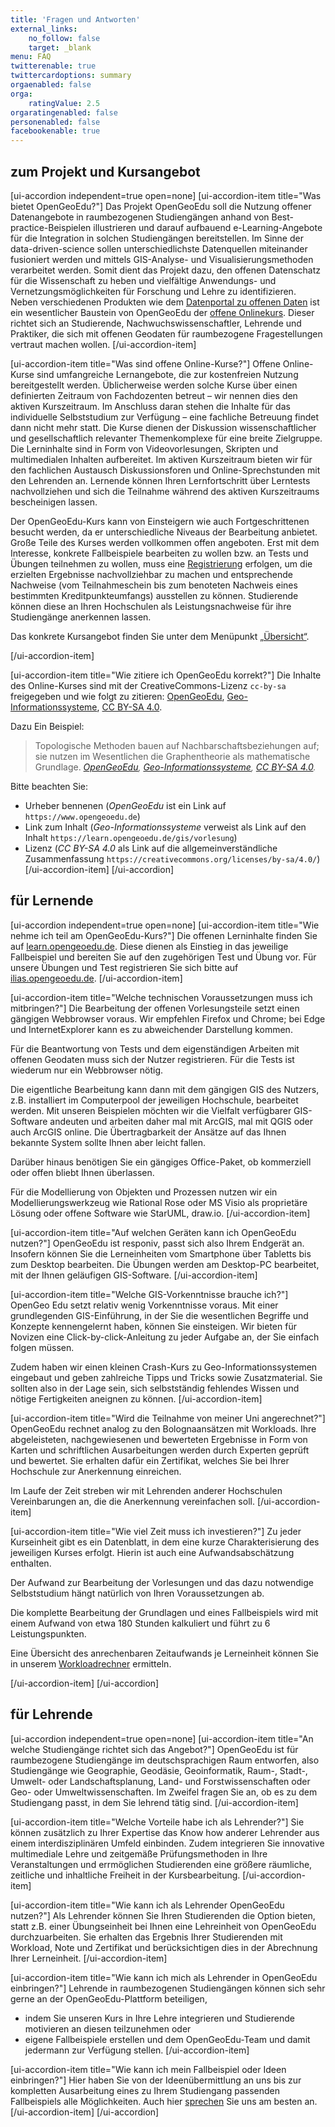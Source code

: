 ```yaml
---
title: 'Fragen und Antworten'
external_links:
    no_follow: false
    target: _blank
menu: FAQ
twitterenable: true
twittercardoptions: summary
orgaenabled: false
orga:
    ratingValue: 2.5
orgaratingenabled: false
personenabled: false
facebookenable: true
---
```


<script type="application/ld+json">
    {
        "@context": "https://schema.org",
        "@type": "FAQPage",
        "mainEntity": [{
                "@type": "Question",
                "name": "Was bietet OpenGeoEdu?",
                "acceptedAnswer": {
                    "@type": "Answer",
                    "text": "<p>Das Projekt OpenGeoEdu soll die Nutzung offener Datenangebote in raumbezogenen Studiengängen anhand von Best-practice-Beispielen illustrieren und darauf aufbauend e-Learning-Angebote für die Integration in solchen Studiengängen bereitstellen. Im Sinne der data-driven-science sollen unterschiedlichste Datenquellen miteinander fusioniert werden und mittels GIS-Analyse- und Visualisierungsmethoden verarbeitet werden. Somit dient das Projekt dazu, den offenen Datenschatz für die Wissenschaft zu heben und vielfältige Anwendungs- und Vernetzungsmöglichkeiten für Forschung und Lehre zu identifizieren. Neben verschiedenen Produkten wie dem <a href=\"https://portal.opengeoedu.de/\" target=\"_blank\" rel=\"noopener noreferrer\">Datenportal zu offenen Daten</a> ist ein wesentlicher Baustein von OpenGeoEdu der <a href=\"https://www.opengeoedu.de/learn/\" target=\"_blank\" rel=\"noopener noreferrer\">offene Onlinekurs</a>. Dieser richtet sich an Studierende, Nachwuchswissenschaftler, Lehrende und Praktiker, die sich mit offenen Geodaten für raumbezogene Fragestellungen vertraut machen wollen.</p>"
                }
            },
            {
                "@type": "Question",
                "name": "Was sind offene Online-Kurse?",
                "acceptedAnswer": {
                    "@type": "Answer",
                    "text": "<p>Offene Online-Kurse sind umfangreiche Lernangebote, die zur kostenfreien Nutzung bereitgestellt werden. Üblicherweise werden solche Kurse über einen definierten Zeitraum von Fachdozenten betreut – wir nennen dies den aktiven Kurszeitraum. Im Anschluss daran stehen die Inhalte für das individuelle Selbststudium zur Verfügung – eine fachliche Betreuung findet dann nicht mehr statt. Die Kurse dienen der Diskussion wissenschaftlicher und gesellschaftlich relevanter Themenkomplexe für eine breite Zielgruppe. Die Lerninhalte sind in Form von Videovorlesungen, Skripten und multimedialen Inhalten aufbereitet. Im aktiven Kurszeitraum bieten wir für den fachlichen Austausch Diskussionsforen und Online-Sprechstunden mit den Lehrenden an. Lernende können Ihren Lernfortschritt über Lerntests nachvollziehen und sich die Teilnahme während des aktiven Kurszeitraums bescheinigen lassen.</p>\n<p>Der OpenGeoEdu-Kurs kann von Einsteigern wie auch Fortgeschrittenen besucht werden, da er unterschiedliche Niveaus der Bearbeitung anbietet. Große Teile des Kurses werden vollkommen offen angeboten. Erst mit dem Interesse, konkrete Fallbeispiele bearbeiten zu wollen bzw. an Tests und Übungen teilnehmen zu wollen, muss eine <a href=\"https://ilias.opengeoedu.de/ilias/ilias.php?lang=de&amp;client_id=opengeoedu&amp;cmdClass=ilaccountregistrationgui&amp;cmdNode=ta%3Ay&amp;baseClass=ilStartUpGUI\" target=\"_blank\" rel=\"noopener noreferrer\">Registrierung</a> erfolgen, um die erzielten Ergebnisse nachvollziehbar zu machen und entsprechende Nachweise (vom Teilnahmeschein bis zum benoteten Nachweis eines bestimmten Kreditpunkteumfangs) ausstellen zu können. Studierende können diese an Ihren Hochschulen als Leistungsnachweise für ihre Studiengänge anerkennen lassen.</p>\n<p>Das konkrete Kursangebot finden Sie unter dem Menüpunkt <a href=\"/uebersicht/kursuebersicht\">„Übersicht“</a>.</p>"
                }
            },
            {
                "@type": "Question",
                "name": "Wie zitiere ich OpenGeoEdu korrekt?",
                "acceptedAnswer": {
                    "@type": "Answer",
                    "text": "<p>Die Inhalte des Online-Kurses sind mit der CreativeCommons-Lizenz <code>cc-by-sa</code><span class=\"copy-to-clipboard\" title=\"Copy to clipboard\"></span> freigegeben und wie folgt zu zitieren: <a href=\"https://www.opengeoedu.de\" target=\"_blank\" rel=\"noopener noreferrer\">OpenGeoEdu</a>, <a href=\"https://learn.opengeoedu.de/gis/vorlesung/informationsverarbeitung/a_raumbezogene_datenanalyse\">Geo-Informationssysteme</a>, <a href=\"https://creativecommons.org/licenses/by-sa/4.0/deed.de\" target=\"_blank\" rel=\"noopener noreferrer\">CC BY-SA 4.0</a>.</p>\n<p>Dazu Ein Beispiel:</p>\n<blockquote>\n<p>Topologische Methoden bauen auf Nachbarschaftsbeziehungen auf; sie nutzen im Wesentlichen die Graphentheorie als mathematische Grundlage.  <cite><a href=\"https://www.opengeoedu.de\" target=\"_blank\" rel=\"noopener noreferrer\">OpenGeoEdu</a>, <a href=\"https://learn.opengeoedu.de/gis/vorlesung/informationsverarbeitung/a_raumbezogene_datenanalyse\">Geo-Informationssysteme</a>, <a href=\"https://creativecommons.org/licenses/by-sa/4.0/deed.de\" target=\"_blank\" rel=\"noopener noreferrer\">CC BY-SA 4.0</a>.</cite></p>\n</blockquote>\n<p>Bitte beachten Sie: </p>\n<ul>\n<li>Urheber bennenen (<i>OpenGeoEdu</i> ist ein Link auf <code>https://www.opengeoedu.de</code><span class=\"copy-to-clipboard\" title=\"Copy to clipboard\"></span>)</li>\n<li>Link zum Inhalt (<i>Geo-Informationssysteme</i> verweist als Link auf den Inhalt <code>https://learn.opengeoedu.de/gis/vorlesung</code><span class=\"copy-to-clipboard\" title=\"Copy to clipboard\"></span>)</li>\n<li>Lizenz (<i>CC&nbsp;BY-SA&nbsp;4.0</i> als Link auf die allgemeinverständliche Zusammenfassung\n<code>https://creativecommons.org/licenses/by-sa/4.0/</code><span class=\"copy-to-clipboard\" title=\"Copy to clipboard\"></span>)\n</li></ul>"
                }
            },
            {
                "@type": "Question",
                "name": "Wie nehme ich teil am OpenGeoEdu-Kurs?",
                "acceptedAnswer": {
                    "@type": "Answer",
                    "text": "<p>Die offenen Lerninhalte finden Sie auf <a href=\"https://learn.opengeoedu.de\">learn.opengeoedu.de</a>. Diese dienen als Einstieg in das jeweilige Fallbeispiel und bereiten Sie auf den zugehörigen Test und Übung vor.\nFür unsere Übungen und Test registrieren Sie sich bitte auf <a href=\"https://ilias.opengeoedu.de\" target=\"_blank\" rel=\"noopener noreferrer\">ilias.opengeoedu.de</a>. </p>"
                }
            },
            {
                "@type": "Question",
                "name": "Welche technischen Voraussetzungen muss ich mitbringen?",
                "acceptedAnswer": {
                    "@type": "Answer",
                    "text": "<p>Die Bearbeitung der offenen Vorlesungsteile setzt einen gängigen Webbrowser voraus. Wir empfehlen Firefox und Chrome; bei Edge und InternetExplorer kann es zu abweichender Darstellung kommen.  </p>\n<p>Für die Beantwortung von Tests und dem eigenständigen Arbeiten mit offenen Geodaten muss sich der Nutzer registrieren. Für die Tests ist wiederum nur ein Webbrowser nötig.</p>\n<p>Die eigentliche Bearbeitung kann dann mit dem gängigen GIS des Nutzers, z.B. installiert im Computerpool der jeweiligen Hochschule, bearbeitet werden. Mit unseren Beispielen möchten wir die Vielfalt verfügbarer GIS-Software andeuten und arbeiten daher mal mit ArcGIS, mal mit QGIS oder auch ArcGIS online. Die Übertragbarkeit der Ansätze auf das Ihnen bekannte System sollte Ihnen aber leicht fallen.</p>\n<p>Darüber hinaus benötigen Sie ein gängiges Office-Paket, ob kommerziell oder offen bliebt Ihnen überlassen.</p>\n<p>Für die Modellierung von Objekten und Prozessen nutzen wir ein Modellierungswerkzeug wie Rational Rose oder MS Visio als proprietäre Lösung oder offene Software wie StarUML, draw.io.</p>"
                }
            },
            {
                "@type": "Question",
                "name": "Auf welchen Geräten kann ich OpenGeoEdu nutzen?",
                "acceptedAnswer": {
                    "@type": "Answer",
                    "text": "<p>OpenGeoEdu ist responiv, passt sich also Ihrem Endgerät an. Insofern können Sie die Lerneinheiten vom Smartphone über Tabletts bis zum Desktop bearbeiten. Die Übungen werden am Desktop-PC bearbeitet, mit der Ihnen geläufigen GIS-Software.</p>"
                }
            },
            {
                "@type": "Question",
                "name": "Welche GIS-Vorkenntnisse brauche ich?",
                "acceptedAnswer": {
                    "@type": "Answer",
                    "text": "<p>OpenGeo Edu setzt relativ wenig Vorkenntnisse voraus. Mit einer grundlegenden GIS-Einführung, in der Sie die wesentlichen Begriffe und Konzepte kennengelernt haben, können Sie einsteigen. Wir bieten für Novizen eine Click-by-click-Anleitung zu jeder Aufgabe an, der Sie einfach folgen müssen.</p>\n<p>Zudem haben wir einen kleinen Crash-Kurs zu Geo-Informationssystemen eingebaut und geben zahlreiche Tipps und Tricks sowie Zusatzmaterial. Sie sollten also in der Lage sein, sich selbstständig fehlendes Wissen und nötige Fertigkeiten aneignen zu können.</p>"
                }
            },
            {
                "@type": "Question",
                "name": "Wird die Teilnahme von meiner Uni angerechnet?",
                "acceptedAnswer": {
                    "@type": "Answer",
                    "text": "<p>OpenGeoEdu rechnet analog zu den Bolognaansätzen mit Workloads. Ihre abgeleisteten, nachgewiesenen und bewerteten Ergebnisse in Form von Karten und schriftlichen Ausarbeitungen werden durch Experten geprüft und bewertet. Sie erhalten dafür ein Zertifikat, welches Sie bei Ihrer Hochschule zur Anerkennung einreichen.</p>\n<p>Im Laufe der Zeit streben wir mit Lehrenden anderer Hochschulen Vereinbarungen an, die die Anerkennung vereinfachen soll.</p>"
                }
            },
            {
                "@type": "Question",
                "name": "Wie viel Zeit muss ich investieren?",
                "acceptedAnswer": {
                    "@type": "Answer",
                    "text": "<p>Zu jeder Kurseinheit gibt es ein Datenblatt, in dem eine kurze Charakterisierung des jeweiligen Kurses erfolgt. Hierin ist auch eine Aufwandsabschätzung enthalten.</p>\n<p>Der Aufwand zur Bearbeitung der Vorlesungen und das dazu notwendige Selbststudium hängt natürlich von Ihren Voraussetzungen ab.</p>\n<p>Die komplette Bearbeitung der Grundlagen und eines Fallbeispiels wird mit einem Aufwand von etwa 180 Stunden kalkuliert und führt zu 6 Leistungspunkten.</p>\n<p>Eine Übersicht des anrechenbaren Zeitaufwands je Lerneinheit können Sie in unserem <a href=\"http://test.opengeoedu.de/workload.aspx\" target=\"_blank\" rel=\"noopener noreferrer\">Workloadrechner</a> ermitteln. </p>"
                }
            },
            {
                "@type": "Question",
                "name": "An welche Studiengänge richtet sich das Angebot?",
                "acceptedAnswer": {
                    "@type": "Answer",
                    "text": "<p>OpenGeoEdu ist für raumbezogene Studiengänge im deutschsprachigen Raum entworfen, also Studiengänge wie Geographie, Geodäsie, Geoinformatik, Raum-, Stadt-, Umwelt- oder Landschaftsplanung, Land- und Forstwissenschaften oder Geo- oder Umweltwissenschaften. Im Zweifel fragen Sie an, ob es zu dem Studiengang passt, in dem Sie lehrend tätig sind.</p>"
                }
            },
            {
                "@type": "Question",
                "name": "Welche Vorteile habe ich als Lehrender?",
                "acceptedAnswer": {
                    "@type": "Answer",
                    "text": "<p>Sie können zusätzlich zu Ihrer Expertise das Know how anderer Lehrender aus einem interdisziplinären Umfeld einbinden. Zudem integrieren Sie innovative multimediale Lehre und zeitgemäße Prüfungsmethoden in Ihre Veranstaltungen und errmöglichen Studierenden eine größere räumliche, zeitliche und inhaltliche Freiheit in der Kursbearbeitung.</p>"
                }
            },
            {
                "@type": "Question",
                "name": "Wie kann ich als Lehrender OpenGeoEdu nutzen?",
                "acceptedAnswer": {
                    "@type": "Answer",
                    "text": "<p>Als Lehrender können Sie Ihren Studierenden die Option bieten, statt z.B. einer Übungseinheit bei Ihnen eine Lehreinheit von OpenGeoEdu durchzuarbeiten. Sie erhalten das Ergebnis Ihrer Studierenden mit Workload, Note und Zertifikat und berücksichtigen dies in der Abrechnung Ihrer Lerneinheit.</p>"
                }
            },
            {
                "@type": "Question",
                "name": "Wie kann ich mich als Lehrender in OpenGeoEdu einbringen?",
                "acceptedAnswer": {
                    "@type": "Answer",
                    "text": "<p>Lehrende in raumbezogenen Studiengängen können sich sehr gerne an der OpenGeoEdu-Plattform beteiligen,</p>\n<ul>\n<li>indem Sie unseren Kurs in Ihre Lehre integrieren und Studierende motivieren an diesen teilzunehmen oder</li>\n<li>eigene Fallbeispiele erstellen und dem OpenGeoEdu-Team und damit jedermann zur Verfügung stellen.\n</li></ul>"
                }
            },
            {
                "@type": "Question",
                "name": "Wie kann ich mein Fallbeispiel oder Ideen einbringen?",
                "acceptedAnswer": {
                    "@type": "Answer",
                    "text": "<p>Hier haben Sie von der Ideenübermittlung an uns bis zur kompletten Ausarbeitung eines zu Ihrem Studiengang passenden Fallbeispiels alle Möglichkeiten. Auch hier <a href=\"https://www.opengeoedu.de/kontakt\" target=\"_blank\" rel=\"noopener noreferrer\">sprechen</a> Sie uns am besten an.</p>"
                }
            }
        ]
    }
</script>

## zum Projekt und Kursangebot
[ui-accordion independent=true open=none]
[ui-accordion-item title="Was bietet OpenGeoEdu?"]
Das Projekt OpenGeoEdu soll die Nutzung offener Datenangebote in raumbezogenen Studiengängen anhand von Best-practice-Beispielen illustrieren und darauf aufbauend e-Learning-Angebote für die Integration in solchen Studiengängen bereitstellen. Im Sinne der data-driven-science sollen unterschiedlichste Datenquellen miteinander fusioniert werden und mittels GIS-Analyse- und Visualisierungsmethoden verarbeitet werden. Somit dient das Projekt dazu, den offenen Datenschatz für die Wissenschaft zu heben und vielfältige Anwendungs- und Vernetzungsmöglichkeiten für Forschung und Lehre zu identifizieren. Neben verschiedenen Produkten wie dem [Datenportal zu offenen Daten](https://portal.opengeoedu.de/) ist ein wesentlicher Baustein von OpenGeoEdu der [offene Onlinekurs](https://www.opengeoedu.de/learn/). Dieser richtet sich an Studierende, Nachwuchswissenschaftler, Lehrende und Praktiker, die sich mit offenen Geodaten für raumbezogene Fragestellungen vertraut machen wollen.
[/ui-accordion-item]

[ui-accordion-item title="Was sind offene Online-Kurse?"]
Offene Online-Kurse sind umfangreiche Lernangebote, die zur kostenfreien Nutzung bereitgestellt werden. Üblicherweise werden solche Kurse über einen definierten Zeitraum von Fachdozenten betreut – wir nennen dies den aktiven Kurszeitraum. Im Anschluss daran stehen die Inhalte für das individuelle Selbststudium zur Verfügung – eine fachliche Betreuung findet dann nicht mehr statt. Die Kurse dienen der Diskussion wissenschaftlicher und gesellschaftlich relevanter Themenkomplexe für eine breite Zielgruppe. Die Lerninhalte sind in Form von Videovorlesungen, Skripten und multimedialen Inhalten aufbereitet. Im aktiven Kurszeitraum bieten wir für den fachlichen Austausch Diskussionsforen und Online-Sprechstunden mit den Lehrenden an. Lernende können Ihren Lernfortschritt über Lerntests nachvollziehen und sich die Teilnahme während des aktiven Kurszeitraums bescheinigen lassen.

Der OpenGeoEdu-Kurs kann von Einsteigern wie auch Fortgeschrittenen besucht werden, da er unterschiedliche Niveaus der Bearbeitung anbietet. Große Teile des Kurses werden vollkommen offen angeboten. Erst mit dem Interesse, konkrete Fallbeispiele bearbeiten zu wollen bzw. an Tests und Übungen teilnehmen zu wollen, muss eine [Registrierung](https://ilias.opengeoedu.de/ilias/ilias.php?lang=de&client_id=opengeoedu&cmdClass=ilaccountregistrationgui&cmdNode=ta:y&baseClass=ilStartUpGUI) erfolgen, um die erzielten Ergebnisse nachvollziehbar zu machen und entsprechende Nachweise (vom Teilnahmeschein bis zum benoteten Nachweis eines bestimmten Kreditpunkteumfangs) ausstellen zu können. Studierende können diese an Ihren Hochschulen als Leistungsnachweise für ihre Studiengänge anerkennen lassen.

Das konkrete Kursangebot finden Sie unter dem Menüpunkt [„Übersicht“](/uebersicht/kursuebersicht).

[/ui-accordion-item]

[ui-accordion-item title="Wie zitiere ich OpenGeoEdu korrekt?"]
Die Inhalte des Online-Kurses sind mit der CreativeCommons-Lizenz <code>cc-by-sa</code> freigegeben und wie folgt zu zitieren: <a href="https://www.opengeoedu.de">OpenGeoEdu</a>, <a href="https://learn.opengeoedu.de/gis/vorlesung/informationsverarbeitung/a_raumbezogene_datenanalyse">Geo-Informationssysteme</a>, <a href="https://creativecommons.org/licenses/by-sa/4.0/deed.de">CC BY-SA 4.0</a>.

Dazu Ein Beispiel:
> Topologische Methoden bauen auf Nachbarschaftsbeziehungen auf; sie nutzen im Wesentlichen die Graphentheorie als mathematische Grundlage.  <cite><a href="https://www.opengeoedu.de">OpenGeoEdu</a>, <a href="https://learn.opengeoedu.de/gis/vorlesung/informationsverarbeitung/a_raumbezogene_datenanalyse">Geo-Informationssysteme</a>, <a href="https://creativecommons.org/licenses/by-sa/4.0/deed.de">CC BY-SA 4.0</a>.</cite>

Bitte beachten Sie: 
* Urheber bennenen (<i>OpenGeoEdu</i> ist ein Link auf `https://www.opengeoedu.de`)
* Link zum Inhalt (<i>Geo-Informationssysteme</i> verweist als Link auf den Inhalt `https://learn.opengeoedu.de/gis/vorlesung`)
* Lizenz (<i>CC&nbsp;BY-SA&nbsp;4.0</i> als Link auf die allgemeinverständliche Zusammenfassung
`https://creativecommons.org/licenses/by-sa/4.0/`)
[/ui-accordion-item]
[/ui-accordion]

## für Lernende
[ui-accordion independent=true open=none]
[ui-accordion-item title="Wie nehme ich teil am OpenGeoEdu-Kurs?"]
Die offenen Lerninhalte finden Sie auf [learn.opengeoedu.de](https://learn.opengeoedu.de). Diese dienen als Einstieg in das jeweilige Fallbeispiel und bereiten Sie auf den zugehörigen Test und Übung vor.
Für unsere Übungen und Test registrieren Sie sich bitte auf [ilias.opengeoedu.de](https://ilias.opengeoedu.de). 
[/ui-accordion-item]


[ui-accordion-item title="Welche technischen Voraussetzungen muss ich mitbringen?"]
Die Bearbeitung der offenen Vorlesungsteile setzt einen gängigen Webbrowser voraus. Wir empfehlen Firefox und Chrome; bei Edge und InternetExplorer kann es zu abweichender Darstellung kommen.  

Für die Beantwortung von Tests und dem eigenständigen Arbeiten mit offenen Geodaten muss sich der Nutzer registrieren. Für die Tests ist wiederum nur ein Webbrowser nötig.

Die eigentliche Bearbeitung kann dann mit dem gängigen GIS des Nutzers, z.B. installiert im Computerpool der jeweiligen Hochschule, bearbeitet werden. Mit unseren Beispielen möchten wir die Vielfalt verfügbarer GIS-Software andeuten und arbeiten daher mal mit ArcGIS, mal mit QGIS oder auch ArcGIS online. Die Übertragbarkeit der Ansätze auf das Ihnen bekannte System sollte Ihnen aber leicht fallen.

Darüber hinaus benötigen Sie ein gängiges Office-Paket, ob kommerziell oder offen bliebt Ihnen überlassen.

Für die Modellierung von Objekten und Prozessen nutzen wir ein Modellierungswerkzeug wie Rational Rose oder MS Visio als proprietäre Lösung oder offene Software wie StarUML, draw.io.
[/ui-accordion-item]

[ui-accordion-item title="Auf welchen Geräten kann ich OpenGeoEdu nutzen?"]
OpenGeoEdu ist responiv, passt sich also Ihrem Endgerät an. Insofern können Sie die Lerneinheiten vom Smartphone über Tabletts bis zum Desktop bearbeiten. Die Übungen werden am Desktop-PC bearbeitet, mit der Ihnen geläufigen GIS-Software.
[/ui-accordion-item]

[ui-accordion-item title="Welche GIS-Vorkenntnisse brauche ich?"]
OpenGeo Edu setzt relativ wenig Vorkenntnisse voraus. Mit einer grundlegenden GIS-Einführung, in der Sie die wesentlichen Begriffe und Konzepte kennengelernt haben, können Sie einsteigen. Wir bieten für Novizen eine Click-by-click-Anleitung zu jeder Aufgabe an, der Sie einfach folgen müssen.

Zudem haben wir einen kleinen Crash-Kurs zu Geo-Informationssystemen eingebaut und geben zahlreiche Tipps und Tricks sowie Zusatzmaterial. Sie sollten also in der Lage sein, sich selbstständig fehlendes Wissen und nötige Fertigkeiten aneignen zu können.
[/ui-accordion-item]

[ui-accordion-item title="Wird die Teilnahme von meiner Uni angerechnet?"]
OpenGeoEdu rechnet analog zu den Bolognaansätzen mit Workloads. Ihre abgeleisteten, nachgewiesenen und bewerteten Ergebnisse in Form von Karten und schriftlichen Ausarbeitungen werden durch Experten geprüft und bewertet. Sie erhalten dafür ein Zertifikat, welches Sie bei Ihrer Hochschule zur Anerkennung einreichen.

Im Laufe der Zeit streben wir mit Lehrenden anderer Hochschulen Vereinbarungen an, die die Anerkennung vereinfachen soll.
[/ui-accordion-item]

[ui-accordion-item title="Wie viel Zeit muss ich investieren?"]
Zu jeder Kurseinheit gibt es ein Datenblatt, in dem eine kurze Charakterisierung des jeweiligen Kurses erfolgt. Hierin ist auch eine Aufwandsabschätzung enthalten.

Der Aufwand zur Bearbeitung der Vorlesungen und das dazu notwendige Selbststudium hängt natürlich von Ihren Voraussetzungen ab.

Die komplette Bearbeitung der Grundlagen und eines Fallbeispiels wird mit einem Aufwand von etwa 180 Stunden kalkuliert und führt zu 6 Leistungspunkten.

Eine Übersicht des anrechenbaren Zeitaufwands je Lerneinheit können Sie in unserem [Workloadrechner](http://test.opengeoedu.de/workload.aspx) ermitteln. 

[/ui-accordion-item]
[/ui-accordion]

## für Lehrende
[ui-accordion independent=true open=none]
[ui-accordion-item title="An welche Studiengänge richtet sich das Angebot?"]
OpenGeoEdu ist für raumbezogene Studiengänge im deutschsprachigen Raum entworfen, also Studiengänge wie Geographie, Geodäsie, Geoinformatik, Raum-, Stadt-, Umwelt- oder Landschaftsplanung, Land- und Forstwissenschaften oder Geo- oder Umweltwissenschaften. Im Zweifel fragen Sie an, ob es zu dem Studiengang passt, in dem Sie lehrend tätig sind.
[/ui-accordion-item]

[ui-accordion-item title="Welche Vorteile habe ich als Lehrender?"]
Sie können zusätzlich zu Ihrer Expertise das Know how anderer Lehrender aus einem interdisziplinären Umfeld einbinden. Zudem integrieren Sie innovative multimediale Lehre und zeitgemäße Prüfungsmethoden in Ihre Veranstaltungen und errmöglichen Studierenden eine größere räumliche, zeitliche und inhaltliche Freiheit in der Kursbearbeitung.
[/ui-accordion-item]

[ui-accordion-item title="Wie kann ich als Lehrender OpenGeoEdu nutzen?"]
Als Lehrender können Sie Ihren Studierenden die Option bieten, statt z.B. einer Übungseinheit bei Ihnen eine Lehreinheit von OpenGeoEdu durchzuarbeiten. Sie erhalten das Ergebnis Ihrer Studierenden mit Workload, Note und Zertifikat und berücksichtigen dies in der Abrechnung Ihrer Lerneinheit.
[/ui-accordion-item]

[ui-accordion-item title="Wie kann ich mich als Lehrender in OpenGeoEdu einbringen?"]
Lehrende in raumbezogenen Studiengängen können sich sehr gerne an der OpenGeoEdu-Plattform beteiligen,
+ indem Sie unseren Kurs in Ihre Lehre integrieren und Studierende motivieren an diesen teilzunehmen oder
+ eigene Fallbeispiele erstellen und dem OpenGeoEdu-Team und damit jedermann zur Verfügung stellen.
[/ui-accordion-item]

[ui-accordion-item title="Wie kann ich mein Fallbeispiel oder Ideen einbringen?"]
Hier haben Sie von der Ideenübermittlung an uns bis zur kompletten Ausarbeitung eines zu Ihrem Studiengang passenden Fallbeispiels alle Möglichkeiten. Auch hier [sprechen](https://www.opengeoedu.de/kontakt) Sie uns am besten an.
[/ui-accordion-item]
[/ui-accordion]
